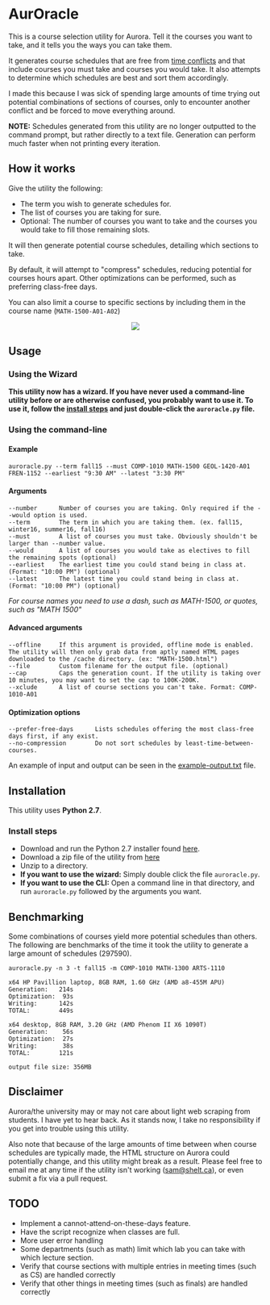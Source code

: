 <!---
********************************************************
                     NOTICE
This file is meant to be read with a markdown viewer.
Viewing it as a text file will likely be difficult and
confusing. Please visit the following link to view it
as intended:
https://github.com/shelt/AurOracle/blob/master/README.md
********************************************************
-->


# AurOracle

This is a course selection utility for Aurora. Tell it the courses you want to take, and it tells you the ways you can take them.

It generates course schedules that are free from [time conflicts](http://umanitoba.ca/student/records/registration/access/639.html) and that include courses you must take and courses you would take. It also attempts to determine which schedules are best and sort them accordingly.

I made this because I was sick of spending large amounts of time trying out potential combinations of sections of courses, only to encounter another conflict and be forced to move everything around.

**NOTE:** Schedules generated from this utility are no longer outputted to the command prompt, but rather directly to a text file. Generation can perform much faster when not printing every iteration.

## How it works

Give the utility the following:
* The term you wish to generate schedules for.
* The list of courses you are taking for sure.
* Optional: The number of courses you want to take and the courses you would take to fill those remaining slots.

It will then generate potential course schedules, detailing which sections to take.

By default, it will attempt to "compress" schedules, reducing potential for courses hours apart. Other optimizations can be performed, such as preferring class-free days.

You can also limit a course to specific sections by including them in the course name (`MATH-1500-A01-A02`)

<p align="center"><img src="https://i.imgur.com/DLbHCkV.png" /></p>

## Usage

### Using the Wizard
**This utility now has a wizard. If you have never used a command-line utility before or are otherwise confused, you probably want to use it. To use it, follow the [install steps](#install-steps) and just double-click the `auroracle.py` file.**

### Using the command-line

#### Example
    auroracle.py --term fall15 --must COMP-1010 MATH-1500 GEOL-1420-A01 FREN-1152 --earliest "9:30 AM" --latest "3:30 PM"
    
#### Arguments

    --number      Number of courses you are taking. Only required if the --would option is used.
    --term        The term in which you are taking them. (ex. fall15, winter16, summer16, fall16)
    --must        A list of courses you must take. Obviously shouldn't be larger than --number value.
    --would       A list of courses you would take as electives to fill the remaining spots (optional)
    --earliest    The earliest time you could stand being in class at. (Format: "10:00 PM") (optional)
    --latest      The latest time you could stand being in class at.   (Format: "10:00 PM") (optional)
    
*For course names you need to use a dash, such as MATH-1500, or quotes, such as "MATH 1500"*

#### Advanced arguments

    --offline     If this argument is provided, offline mode is enabled. The utility will then only grab data from aptly named HTML pages downloaded to the /cache directory. (ex: "MATH-1500.html")
    --file        Custom filename for the output file. (optional)
    --cap         Caps the generation count. If the utility is taking over 10 minutes, you may want to set the cap to 100K-200K.
    --xclude      A list of course sections you can't take. Format: COMP-1010-A01


#### Optimization options

    --prefer-free-days      Lists schedules offering the most class-free days first, if any exist.
    --no-compression        Do not sort schedules by least-time-between-courses.


An example of input and output can be seen in the [example-output.txt](example-output.txt) file.

## Installation
This utility uses **Python 2.7**.

### Install steps
* Download and run the Python 2.7 installer found [here](https://www.python.org/downloads/).
* Download a zip file of the utility from [here](https://github.com/shelt/AurOracle/archive/master.zip)
* Unzip to a directory.
* **If you want to use the wizard:** Simply double click the file `auroracle.py`.
* **If you want to use the CLI:** Open a command line in that directory, and run `auroracle.py` followed by the arguments you want.

## Benchmarking
Some combinations of courses yield more potential schedules than others. The following are benchmarks of the time it took the utility to generate a large amount of schedules (297590).
    
    auroracle.py -n 3 -t fall15 -m COMP-1010 MATH-1300 ARTS-1110

    x64 HP Pavillion laptop, 8GB RAM, 1.60 GHz (AMD a8-455M APU)
    Generation:   214s
    Optimization:  93s
    Writing:      142s
    TOTAL:        449s
    
    x64 desktop, 8GB RAM, 3.20 GHz (AMD Phenom II X6 1090T)
    Generation:    56s
    Optimization:  27s
    Writing:       38s
    TOTAL:        121s
    
    output file size: 356MB

## Disclaimer
Aurora/the university may or may not care about light web scraping from students. I have yet to hear back. As it stands now, I take no responsibility if you get into trouble using this utility.

Also note that because of the large amounts of time between when course schedules are typically made, the HTML structure on Aurora could potentially change, and this utility might break as a result.  Please feel free to email me at any time if the utility isn't working (sam@shelt.ca), or even submit a fix via a pull request.


## TODO
* Implement a cannot-attend-on-these-days feature.
* Have the script recognize when classes are full.
* More user error handling
* Some departments (such as math) limit which lab you can take with which lecture section.
* Verify that course sections with multiple entries in meeting times (such as CS) are handled correctly
* Verify that other things in meeting times (such as finals) are handled correctly
